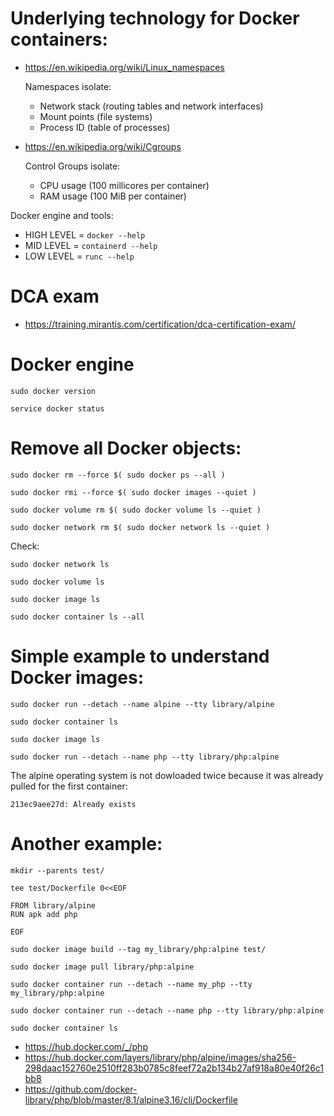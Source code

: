 # Underlying technology for Docker containers:
* https://en.wikipedia.org/wiki/Linux_namespaces
  
  Namespaces isolate:
  * Network stack (routing tables and network interfaces)
  * Mount points (file systems)
  * Process ID (table of processes)
* https://en.wikipedia.org/wiki/Cgroups
  
  Control Groups isolate:
  * CPU usage (100 millicores per container)
  * RAM usage (100 MiB per container)

Docker engine and tools:
  * HIGH LEVEL = `docker --help`
  * MID LEVEL = `containerd --help`
  * LOW LEVEL = `runc --help`

# DCA exam
* https://training.mirantis.com/certification/dca-certification-exam/

# Docker engine
```
sudo docker version
```

```
service docker status
```
# Remove all Docker objects:
```
sudo docker rm --force $( sudo docker ps --all )

sudo docker rmi --force $( sudo docker images --quiet )

sudo docker volume rm $( sudo docker volume ls --quiet )

sudo docker network rm $( sudo docker network ls --quiet )
```
Check:
```
sudo docker network ls

sudo docker volume ls

sudo docker image ls

sudo docker container ls --all
```

# Simple example to understand Docker images:
```
sudo docker run --detach --name alpine --tty library/alpine

sudo docker container ls

sudo docker image ls

sudo docker run --detach --name php --tty library/php:alpine
```
The alpine operating system is not dowloaded twice because it was already pulled for the first container:
```
213ec9aee27d: Already exists
```

# Another example:

```
mkdir --parents test/

tee test/Dockerfile 0<<EOF

FROM library/alpine
RUN apk add php

EOF

sudo docker image build --tag my_library/php:alpine test/

sudo docker image pull library/php:alpine

sudo docker container run --detach --name my_php --tty my_library/php:alpine

sudo docker container run --detach --name php --tty library/php:alpine

sudo docker container ls
```
* https://hub.docker.com/_/php
* https://hub.docker.com/layers/library/php/alpine/images/sha256-298daac152760e2510ff283b0785c8feef72a2b134b27af918a80e40f26c1bb8
* https://github.com/docker-library/php/blob/master/8.1/alpine3.16/cli/Dockerfile
